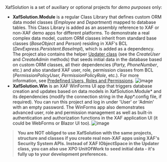 XafSolution is a set of auxiliary or optional projects for *demo purposes* only:

* **XafSolution.Module** is a regular Class Library that defines custom ORM data model classes (*Employee* and *Department*) mapped to database tables. This Class Library is added as an assembly reference to XAF or non-XAF demo apps for different platforms.
To demonstrate a real complex data model, custom ORM classes inherit from standard base classes (*BaseObject* and *Person*) residing in XAF's BCL (*DevExpress.Persistent.BaseImpl*), which is added as a dependency.
The project also contains the helper [Updater class](./XafSolution.Module/DatabaseUpdate/Updater.cs) (see the *CreateUser* and *CreateAdmin* methods) that seeds initial data in the database based on custom ORM classes, all their dependencies (*Party, PhoneNumber*, etc.) and also standard XAF user, role, permission classes from BCL (*PermissionPolicyUser, PermissionPolicyRole*, etc.). For more information, see [Predefined Users, Roles and Permissions](https://docs.devexpress.com/eXpressAppFramework/119065/concepts/security-system/predefined-users-roles-and-permissions).
![image](https://github.com/DevExpress-Examples/XAF_how-to-use-the-integrated-mode-of-the-security-system-in-non-xaf-applications-e4908/blob/19.2.6%2B/images/User_Role_Permission_DB.png)
* **XafSolution.Win** is an XAF WinForms UI app that triggers database creation and updates based on data models in XafSolution.Module* and its dependencies (modify the connection string in the App*.config file, if required).
You can run this project and log in under 'User' or 'Admin' with an empty password. The WinForms app also demonstrates advanced user, role and permission management as well as built-in authentication and authorization functions in the XAF application UI (it could be WebForms or Blazor UI too).
![image](https://github.com/DevExpress-Examples/XAF_how-to-use-the-integrated-mode-of-the-security-system-in-non-xaf-applications-e4908/blob/19.2.6%2B/images/Advanced_XAF_UI_security_features.png)

> **You are NOT obliged to use XafSolution with the same projects, structure and classes if you create real non-XAF apps using XAF's Security System APIs. Instead of XAF IObjectSpace in the Updater class, you can also use XPO UnitOfWork to seed initial data - it's fully up to your development preferences.**
